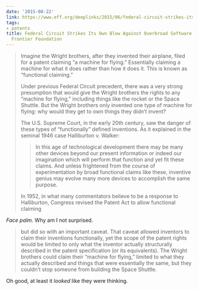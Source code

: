 ```yaml
---
date: '2015-08-22'
link: https://www.eff.org/deeplinks/2015/06/federal-circuit-strikes-its-own-blow-against-overbroad-software-patents
tags:
- patents
title: Federal Circuit Strikes Its Own Blow Against Overbroad Software Patents | Electronic
  Frontier Foundation
---
```


>Imagine the Wright brothers, after they invented their airplane, filed for a patent claiming “a machine for flying.” Essentially claiming a machine for what it does rather than how it does it. This is known as “functional claiming.”
>
>Under previous Federal Circuit precedent, there was a very strong presumption that would give the Wright brothers the rights to any “machine for flying,” including things like the rocket or the Space Shuttle. But the Wright brothers only invented one type of machine for flying: why would they get to own things they didn’t invent?
>
>The U.S. Supreme Court, in the early 20th century, saw the danger of these types of “functionally” defined inventions. As it explained in the seminal 1946 case Halliburton v. Walker:
>
>> In this age of technological development there may be many other devices beyond our present information or indeed our imagination which will perform that function and yet fit these claims. And unless frightened from the course of experimentation by broad functional claims like these, inventive genius may evolve many more devices to accomplish the same purpose.
>
>In 1952, in what many commentators believe to be a response to Halliburton, Congress revised the Patent Act to allow functional claiming

_Face palm._ Why am I not surprised.

>but did so with an important caveat. That caveat allowed inventors to claim their inventions functionally, yet the scope of the patent rights would be limited to only what the inventor actually structurally described in the patent specification (or its equivalents). The Wright brothers could claim their “machine for flying,” limited to what they actually described and things that were essentially the same, but they couldn’t stop someone from building the Space Shuttle.

Oh good, at least it _looked_ like they were thinking.
